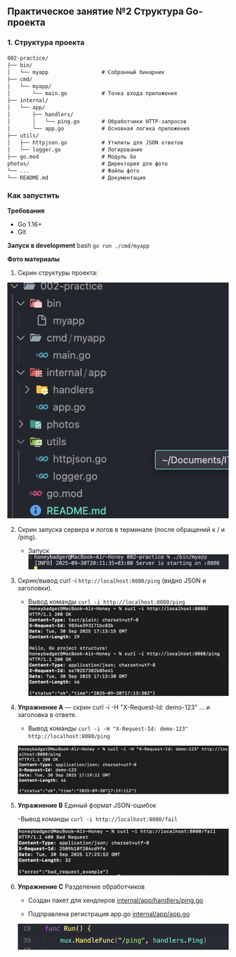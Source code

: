 ## Практическое занятие №2 Структура Go-проекта

### 1. Структура проекта
```
002-practice/
├── bin/
│   └── myapp                 # Собранный бинарник
├── cmd/
│   └── myapp/
│       └── main.go           # Точка входа приложения
├── internal/
│   └── app/
│       ├── handlers/
│       │   └── ping.go       # Обработчики HTTP-запросов
│       └── app.go            # Основная логика приложения
├── utils/
│   ├── httpjson.go           # Утилиты для JSON ответов
│   └── logger.go             # Логирование
├── go.mod                    # Модуль Go
photos/                       # Директория для фото
└── ...                       # Файлы фото
└── README.md                 # Документация
```

### Как запустить

**Требования**
- Go 1.16+
- Git

**Запуск в development**
bash
`go run ./cmd/myapp`



**Фото материалы**

1. Скрин структуры проекта:

![Структура проекта](./photos/structure.png)

2. Скрин запуска сервера и логов в терминале (после обращений к / и /ping).

    - Запуск
    ![Запуск проекта](./photos/start.png)


3. Скрин/вывод curl -i `http://localhost:8080/ping` (видно JSON и заголовки).

    - Вывод команды `curl -i http://localhost:8080/ping`
    ![Обращения](./photos/apeal_ping.png)

4. **Упражнение А** — скрин curl -i -H "X-Request-Id: demo-123" ... и заголовка в ответе.

    - Вывод команды `curl -i -H "X-Request-Id: demo-123" http://localhost:8080/ping`

    ![Упражнение А](./photos/exA.png)

5. **Упражнение B** Единый формат JSON-ошибок

    -Вывод команды `curl -i http://localhost:8080/fail`

    ![Упражнение Б](./photos/exB.png)

6. **Упражнение C** Разделение обработчиков

    - Создан пакет для хендлеров
    [internal/app/handlers/ping.go](./internal/app/handlers/ping.go)

    - Подправлена регистрация app.go
    [internal/app/app.go](./internal/app/app.go)

    ![app.go/exC](./photos/exC.png)

